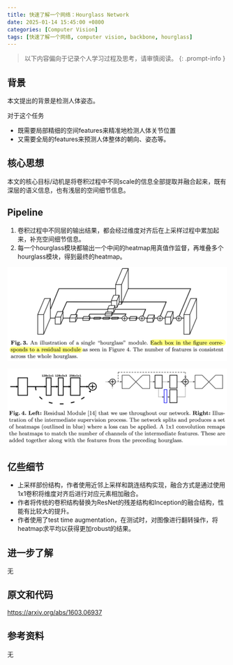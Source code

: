 ```yaml
---
title: 快速了解一个网络：Hourglass Network
date: 2025-01-14 15:45:00 +0800
categories: [Computer Vision]
tags: [快速了解一个网络, computer vision, backbone, hourglass]
---
```


> 以下内容偏向于记录个人学习过程及思考，请审慎阅读。
{: .prompt-info }

## 背景

本文提出的背景是检测人体姿态。

对于这个任务

- 既需要局部精细的空间features来精准地检测人体关节位置
- 又需要全局的features来预测人体整体的朝向、姿态等。

## 核心思想

本文的核心目标/动机是将卷积过程中不同scale的信息全部提取并融合起来，既有深层的语义信息，也有浅层的空间细节信息。

## Pipeline

1. 卷积过程中不同层的输出结果，都会经过维度对齐后在上采样过程中累加起来，补充空间细节信息。
2. 每一个hourglass模块都输出一个中间的heatmap用真值作监督，再堆叠多个hourglass模块，得到最终的heatmap。

![hourglass-pipeline](assets/img/hourglass-pipeline.png)

![hourglass-block](assets/img/hourglass-block.png)

## 亿些细节

- 上采样部份结构，作者使用近邻上采样和跳连结构实现，融合方式是通过使用1x1卷积将维度对齐后进行对应元素相加融合。
- 作者将传统的卷积结构替换为ResNet的残差结构和Inception的融合结构，性能有比较大的提升。
- 作者使用了test time augmentation，在测试时，对图像进行翻转操作，将heatmap求平均以获得更加robust的结果。

## 进一步了解

无

## 原文和代码

<https://arxiv.org/abs/1603.06937>

## 参考资料

无